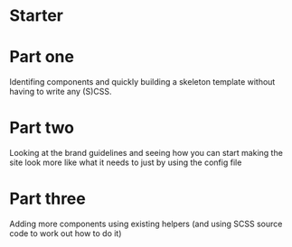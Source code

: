 Starter
=======

# Part one
Identifing components and quickly building a skeleton template without having to write any (S)CSS.

# Part two
Looking at the brand guidelines and seeing how you can start making the site look more like what it needs to just by using the config file

# Part three
Adding more components using existing helpers (and using SCSS source code to work out how to do it)
